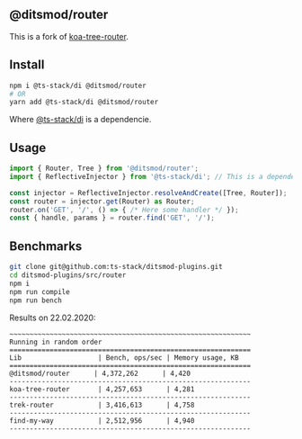 ## @ditsmod/router

This is a fork of [koa-tree-router](https://github.com/steambap/koa-tree-router/tree/ad5ecb).

## Install

```bash
npm i @ts-stack/di @ditsmod/router
# OR
yarn add @ts-stack/di @ditsmod/router
```

Where [@ts-stack/di](https://github.com/KostyaTretyak/@ts-stack/di) is a dependencie.

## Usage

```ts
import { Router, Tree } from '@ditsmod/router';
import { ReflectiveInjector } from '@ts-stack/di'; // This is a dependency

const injector = ReflectiveInjector.resolveAndCreate([Tree, Router]);
const router = injector.get(Router) as Router;
router.on('GET', '/', () => { /* Here some handler */ });
const { handle, params } = router.find('GET', '/');
```

## Benchmarks

```bash
git clone git@github.com:ts-stack/ditsmod-plugins.git
cd ditsmod-plugins/src/router
npm i
npm run compile
npm run bench
```

Results on 22.02.2020:

```text
~~~~~~~~~~~~~~~~~~~~~~~~~~~~~~~~~~~~~~~~~~~~~~~~~~~~~~~~~~~~
Running in random order
============================================================
Lib                   | Bench, ops/sec | Memory usage, KB
============================================================
@ditsmod/router      | 4,372,262      | 4,420
------------------------------------------------------------
koa-tree-router       | 4,257,653      | 4,281
------------------------------------------------------------
trek-router           | 3,416,613      | 4,758
------------------------------------------------------------
find-my-way           | 2,512,956      | 4,940
------------------------------------------------------------
```
